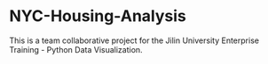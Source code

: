 # NYC-Housing-Analysis
This is a team collaborative project for the Jilin University Enterprise Training - Python Data Visualization. 

